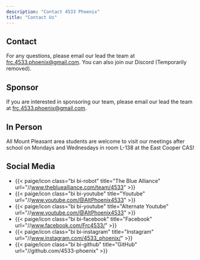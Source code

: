 ```yaml
---
description: "Contact 4533 Phoenix"
title: "Contact Us"
---
```


## Contact

For any questions, please email our lead the team at
[frc.4533.phoenix@gmail.com](mailto:frc.4533.phoenix@gmail.com). You can also
join our Discord (Temporarily removed).

## Sponsor

If you are interested in sponsoring our team, please email our lead the team at
[frc.4533.phoenix@gmail.com](mailto:frc.4533.phoenix@gmail.com).

## In Person

All Mount Pleasant area students are welcome to visit our meetings after school
on Mondays and Wednesdays in room L-138 at the East Cooper CAS!

## Social Media

- {{< paige/icon class="bi bi-robot" title="The Blue Alliance"
  url="//www.thebluealliance.com/team/4533" >}}
- {{< paige/icon class="bi bi-youtube" title="Youtube"
  url="//www.youtube.com/@AltPhoenix4533" >}}
- {{< paige/icon class="bi bi-youtube" title="Alternate Youtube"
  url="//www.youtube.com/@AltPhoenix4533" >}}
- {{< paige/icon class="bi bi-facebook" title="Facebook"
  url="//www.facebook.com/Frc4533/" >}}
- {{< paige/icon class="bi bi-instagram" title="Instagram"
  url="//www.instagram.com/4533_phoenix/" >}}
- {{< paige/icon class="bi bi-github" title="GitHub"
  url="//github.com/4533-phoenix" >}}
